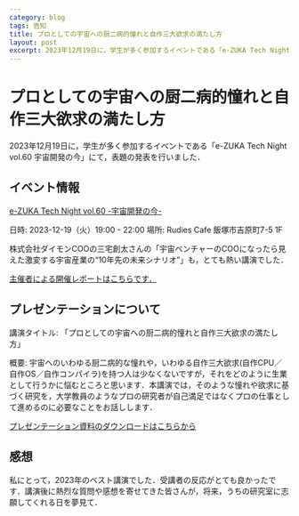 ```yaml
---
category: blog
tags: 告知
title: プロとしての宇宙への厨二病的憧れと自作三大欲求の満たし方
layout: post
excerpt: 2023年12月19日に，学生が多く参加するイベントである「e-ZUKA Tech Night vol.60 宇宙開発の今」にて，表題の発表を行いました．
---
```

# プロとしての宇宙への厨二病的憧れと自作三大欲求の満たし方

2023年12月19日に，学生が多く参加するイベントである「e-ZUKA Tech Night vol.60 宇宙開発の今」にて，表題の発表を行いました．

## イベント情報

[e-ZUKA Tech Night vol.60 -宇宙開発の今-](https://ezukatechnight.doorkeeper.jp/events/165473)

日時: 2023-12-19（火）19:00 - 22:00
場所: Rudies Cafe 飯塚市吉原町7-5 1F

株式会社ダイモンCOOの三宅創太さんの「宇宙ベンチャーのCOOになったら見えた激変する宇宙産業の“10年先の未来シナリオ”」も，とても熱い講演でした．

[主催者による開催レポートはこちらです．](https://www.haw.co.jp/blog/2023/12/20/etn_60/)

## プレゼンテーションについて

講演タイトル: 「プロとしての宇宙への厨二病的憧れと自作三大欲求の満たし方」

概要: 宇宙へのいわゆる厨二病的な憧れや，いわゆる自作三大欲求(自作CPU／自作OS／自作コンパイラ)を持つ人は少なくないですが，それをどのように生業として行うかに悩むところと思います．本講演では，そのような憧れや欲求に基づく研究を，大学教員のようなプロの研究者が自己満足ではなくプロの仕事として進めるのに必要なことをお話しします．

[プレゼンテーション資料のダウンロードはこちらから](https://researchmap.jp/zacky1972/misc/44295174)


## 感想

私にとって，2023年のベスト講演でした．受講者の反応がとても良かったです．講演後に熱烈な質問や感想を寄せてきた皆さんが，将来，うちの研究室に志願してくれる日を夢見て．

